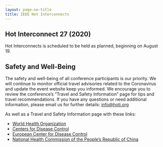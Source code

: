 ```yaml
---
layout: page-no-title
title: IEEE Hot Interconnects
---
```

## Hot Interconnect 27 (2020)

Hot Interconnects is scheduled to be held as planned, beginning on August 19.

## Safety and Well-Being

The safety and well-being of all conference participants is our priority. We will continue to
monitor official travel advisories related to the Coronavirus and update the event website
 keep you informed. We encourage you to review the conference’s “Travel and Safety
Information” page for tips and travel recommendations.
If you have any questions or need additional information, please email us for further
details: [info@hoti.org](mailto:info@hoti.org)

As well as a Travel and Safety Information page with these links:

* [World Health Organization](https://www.who.int/health-topics/coronavirus)
* [Centers for Disease Control](https://www.cdc.gov/coronavirus/2019-ncov/index.html)
* [European Center for Disease Control](https://www.ecdc.europa.eu/)
* [National Health Commission of the People’s Republic of China](http://en.nhc.gov.cn/)
